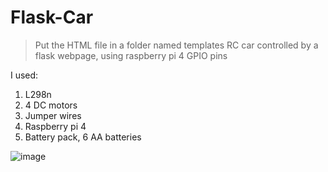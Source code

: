 # Flask-Car
> Put the HTML file in a folder named templates
RC car controlled by a flask webpage, using raspberry pi 4 GPIO pins

I used:
1. L298n
2. 4 DC motors
3. Jumper wires
4. Raspberry pi 4
5. Battery pack, 6 AA batteries



![image](https://user-images.githubusercontent.com/74478729/110225221-42cd6400-7eb1-11eb-8010-0f6ae1ee6a3d.png)

